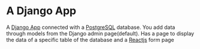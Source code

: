 # A Django App
A [Django App](https://www.djangoproject.com/) connected with a [PostgreSQL](https://www.postgresql.org/) database.
You add data through models from the Django admin page(default).
Has a page to display the data of a specific table of the database and a [Reactjs](https://reactjs.org/) form page

